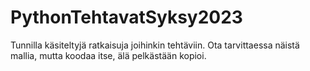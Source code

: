 # PythonTehtavatSyksy2023
Tunnilla käsiteltyjä ratkaisuja joihinkin tehtäviin. 
Ota tarvittaessa näistä mallia, mutta koodaa itse, älä pelkästään kopioi.
